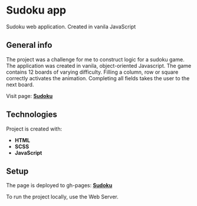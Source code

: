 # Sudoku app

Sudoku web application. Created in vanila JavaScript

## General info

The project was a challenge for me to construct logic for a sudoku game. The application was created in vanila, object-oriented Javascript. The game contains 12 boards of varying difficulty. Filling a column, row or square correctly activates the animation. Completing all fields takes the user to the next board.

Visit page: **[Sudoku](https://grzegorzwirtek.github.io/sudoku/)**

## Technologies

Project is created with:

- **HTML**
- **SCSS**
- **JavaScript**

## Setup

The page is deployed to gh-pages: **[Sudoku](https://grzegorzwirtek.github.io/sudoku/)**

To run the project locally, use the Web Server.
